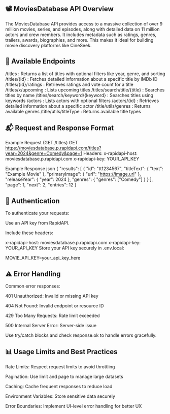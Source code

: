 ## 📽️ MoviesDatabase API Overview
The MoviesDatabase API provides access to a massive collection of over 9 million movies, series, and episodes, along with detailed data on 11 million actors and crew members. It includes metadata such as ratings, genres, trailers, awards, biographies, and more. This makes it ideal for building movie discovery platforms like CineSeek.

## 🔗 Available Endpoints

/titles	: Returns a list of titles with optional filters like year, genre, and sorting
/titles/{id} : Fetches detailed information about a specific title by IMDb ID
/titles/{id}/ratings : Retrieves ratings and vote count for a title
/titles/x/upcoming : Lists upcoming titles
/titles/search/title/{title} : Searches titles by name
/titles/search/keyword/{keyword} : Searches titles using keywords
/actors : Lists actors with optional filters
/actors/{id} : Retrieves detailed information about a specific actor
/title/utils/genres : Returns available genres
/title/utils/titleType : Returns available title types

## 📬 Request and Response Format

Example Request (GET /titles)
GET https://moviesdatabase.p.rapidapi.com/titles?year=2024&genre=Comedy&page=1
Headers:
  x-rapidapi-host: moviesdatabase.p.rapidapi.com
  x-rapidapi-key: YOUR_API_KEY


  Example Response
json
{
  "results": [
    {
      "id": "tt1234567",
      "titleText": { "text": "Example Movie" },
      "primaryImage": { "url": "https://image.url" },
      "releaseYear": { "year": 2024 },
      "genres": { "genres": ["Comedy"] }
    }
  ],
  "page": 1,
  "next": 2,
  "entries": 12
}

## 🔐 Authentication

To authenticate your requests:

Use an API key from RapidAPI.

Include these headers:

x-rapidapi-host: moviesdatabase.p.rapidapi.com
x-rapidapi-key: YOUR_API_KEY
Store your API key securely in .env.local:

MOVIE_API_KEY=your_api_key_here

## ⚠️ Error Handling
Common error responses:

401 Unauthorized: Invalid or missing API key

404 Not Found: Invalid endpoint or resource ID

429 Too Many Requests: Rate limit exceeded

500 Internal Server Error: Server-side issue

Use try/catch blocks and check response.ok to handle errors gracefully.

## 📊 Usage Limits and Best Practices

Rate Limits: Respect request limits to avoid throttling

Pagination: Use limit and page to manage large datasets

Caching: Cache frequent responses to reduce load

Environment Variables: Store sensitive data securely

Error Boundaries: Implement UI-level error handling for better UX